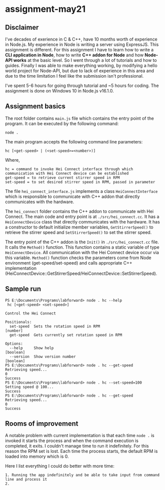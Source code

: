 # assignment-may21
## Disclaimer
I've decades of exerience in C & C++, have 10 months worth of experience in Node.js. My experience in Node is writing a server using ExpressJS. This assignment is different. For this assignment I have to learn how to write a __CLI application in Node__, how to write __C++ addon for Node__ and how __Node-API works__ at the basic level. So I went through a lot of tutorials and how to guides. Finally I was able to make everything working, by modifying a hello world project for Node-API, but due to lack of experience in this area and due to the time limitation I feel like the submission isn't professional.

I've spent 5-6 hours for going through tutorial and ~5 hours for coding. The assignment is done on Windows 10 in Node.js v16.1.0.

## Assignment basics
The root folder contains `main.js` file which contains the entry point of the program. It can be executed by the following command:

    node .
    
The main program accepts the following command line parameters:

    hc [<get-speed> | (<set-speed>=<number>)]

Where,

    hc = command to invoke Hei Connect interface through which communication with Hei Connect device can be established
    get-speed = to retrieve current stirrer speed in RPM
    set-speed = to set desired stirrer speed in RPM, passed in parameter
    
The file `hei_connect_interface.js` implements a class `HeiConnectInterface` which is responsible to communicate with C++ addon that directly communicates with the hardware.

The `hei_connect` folder contains the C++ addon to communicate with Hei Connect. The main code and entry point is at `./src/hei_connect.cc`. It has a `HeiConnectDevice` class that directly communicates with the hardware. It has a constructor to default initialize member variables, `GetStirrerSpeed()` to retrieve the stirrer speed and `SetStirrerSpeed()` to set the stirrer speed.

The entry point of the C++ addon is the `Init()` in `./src/hei_connect.cc` file. It calls the `Method()` function. This function contains a static variable of type `HeiConnectDevice`. All communication with the Hei Connect device occur via this variable. `Method()` function checks the parameters come from Node environment (get-speed/set-speed) and calls appropriate C++ implementation (HeiConnectDevice::GetStirrerSpeed/HeiConnectDevice::SetStirrerSpeed).

## Sample run
    PS E:\Documents\Programs\labforward> node . hc --help
     hc [<get-speed> <set-speed>]

    Control the Hei Connect

    Positionals:
      set-speed  Sets the rotation speed in RPM                             [number]
      get-speed  Gets currently set rotation speed in RPM

    Options:
      --help     Show help                                                 [boolean]
      --version  Show version number                                       [boolean]
    PS E:\Documents\Programs\labforward> node . hc --get-speed
    Retrieving speed...
    0
    Success
    PS E:\Documents\Programs\labforward> node . hc --set-speed=100
    Setting speed @ 100...
    Success
    PS E:\Documents\Programs\labforward> node . hc --get-speed
    Retrieving speed...
    0
    Success

## Rooms of improvement
A notable problem with current implementation is that each time `node .` is invoked it starts the process and when the command execution is completed, it exits. I couldn't manage time to run it indefinitely. For this reason the RPM set is lost. Each time the process starts, the default RPM is loaded into memory which is 0.

Here I list everything I could do better with more time:

    1. Running the app indefinitely and be able to take input from command line and process it
    2. 
